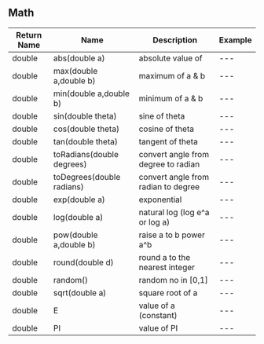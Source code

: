 ## Math

| Return Name | Name                      | Description                         | Example |
|-------------|---------------------------|-------------------------------------|---------|
| double      | abs(double a)             | absolute value of                   | ---     |
| double      | max(double a,double b)    | maximum of a & b                    | ---     |
| double      | min(double a,double b)    | minimum of a & b                    | ---     |
| double      | sin(double theta)         | sine of theta                       | ---     |
| double      | cos(double theta)         | cosine of theta                     | ---     |
| double      | tan(double theta)         | tangent of theta                    | ---     |
| double      | toRadians(double degrees) | convert angle from degree to radian | ---     |
| double      | toDegrees(double radians) | convert angle from radian to degree | ---     |
| double      | exp(double a)             | exponential                         | ---     |
| double      | log(double a)             | natural log (log e^a or  log a)     | ---     |
| double      | pow(double a,double b)    | raise a to b power a^b              | ---     |
| double      | round(double d)           | round  a to the nearest integer     | ---     |
| double      | random()                  | random no in [0,1]                  | ---     |
| double      | sqrt(double a)            | square root of a                    | ---     |
| double      | E                         | value of a (constant)               | ---     |
| double      | PI                        | value of PI                         | ---     |